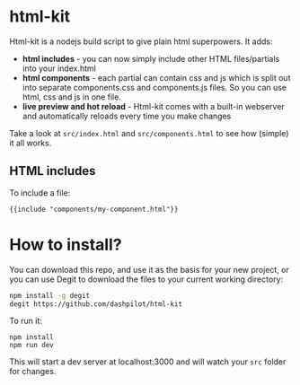 # html-kit

Html-kit is a nodejs build script to give plain html superpowers. It adds:

-   **html includes** - you can now simply include other HTML files/partials into your index.html
-   **html components** - each partial can contain css and js which is split out into separate components.css and components.js files. So you can use html, css and js in one file.
-   **live preview and hot reload** - Html-kit comes with a built-in webserver and automatically reloads every time you make changes

Take a look at `src/index.html` and `src/components.html` to see how (simple) it all works.

## HTML includes

To include a file:

```
{{include "components/my-component.html"}}
```

# How to install?

You can download this repo, and use it as the basis for your new project, or you can use Degit to download the files to your current working directory:

```bash
npm install -g degit
degit https://github.com/dashpilot/html-kit
```

To run it:

```
npm install
npm run dev
```

This will start a dev server at localhost:3000 and will watch your `src` folder for changes.
